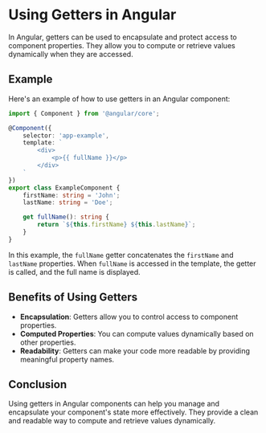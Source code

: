 # Using Getters in Angular

In Angular, getters can be used to encapsulate and protect access to component properties. They allow you to compute or retrieve values dynamically when they are accessed.

## Example

Here's an example of how to use getters in an Angular component:

```typescript
import { Component } from '@angular/core';

@Component({
    selector: 'app-example',
    template: `
        <div>
            <p>{{ fullName }}</p>
        </div>
    `
})
export class ExampleComponent {
    firstName: string = 'John';
    lastName: string = 'Doe';

    get fullName(): string {
        return `${this.firstName} ${this.lastName}`;
    }
}
```

In this example, the `fullName` getter concatenates the `firstName` and `lastName` properties. When `fullName` is accessed in the template, the getter is called, and the full name is displayed.

## Benefits of Using Getters

- **Encapsulation**: Getters allow you to control access to component properties.
- **Computed Properties**: You can compute values dynamically based on other properties.
- **Readability**: Getters can make your code more readable by providing meaningful property names.

## Conclusion

Using getters in Angular components can help you manage and encapsulate your component's state more effectively. They provide a clean and readable way to compute and retrieve values dynamically.
